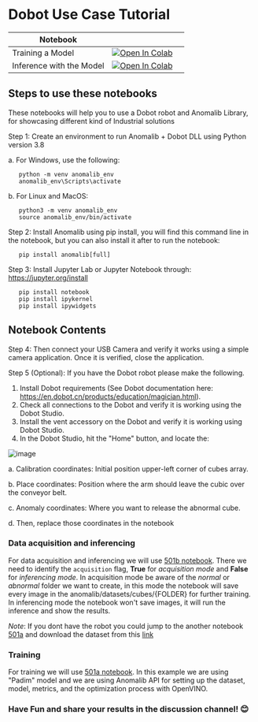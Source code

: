 # Dobot Use Case Tutorial

| Notebook                 |                                                                                                                                                                                                                                                       |     |
| ------------------------ | ----------------------------------------------------------------------------------------------------------------------------------------------------------------------------------------------------------------------------------------------------- | --- |
| Training a Model         | [![Open In Colab](https://colab.research.google.com/assets/colab-badge.svg)](https://colab.research.google.com/github/openvinotoolkit/anomalib/blob/main/notebooks/500_use_cases/501_dobot/501a_training_a_model_with_cubes_from_a_robotic_arm.ipynb) |
| Inference with the Model | [![Open In Colab](https://colab.research.google.com/assets/colab-badge.svg)](https://colab.research.google.com/github/openvinotoolkit/anomalib/blob/main/notebooks/500_use_cases/501_dobot/501b_inference_with_a_robotic_arm.ipynb)                   |

## Steps to use these notebooks

These notebooks will help you to use a Dobot robot and Anomalib Library, for showcasing different kind of Industrial solutions

Step 1: Create an environment to run Anomalib + Dobot DLL using Python version 3.8

a. For Windows, use the following:

       python -m venv anomalib_env
       anomalib_env\Scripts\activate

b. For Linux and MacOS:

       python3 -m venv anomalib_env
       source anomalib_env/bin/activate

Step 2: Install Anomalib using pip install, you will find this command line in the notebook, but you can also install it after to run the notebook:

       pip install anomalib[full]
       
Step 3: Install Jupyter Lab or Jupyter Notebook through: https://jupyter.org/install

       pip install notebook
       pip install ipykernel
       pip install ipywidgets

## Notebook Contents

Step 4: Then connect your USB Camera and verify it works using a simple camera application. Once it is verified, close the application.

Step 5 (Optional): If you have the Dobot robot please make the following.

1. Install Dobot requirements (See Dobot documentation here: https://en.dobot.cn/products/education/magician.html).
2. Check all connections to the Dobot and verify it is working using the Dobot Studio.
3. Install the vent accessory on the Dobot and verify it is working using Dobot Studio.
4. In the Dobot Studio, hit the "Home" button, and locate the:

![image](https://user-images.githubusercontent.com/10940214/219142393-c589f275-e01a-44bb-b499-65ebeb83a3dd.png)

a. Calibration coordinates: Initial position upper-left corner of cubes array.

b. Place coordinates: Position where the arm should leave the cubic over the conveyor belt.

c. Anomaly coordinates: Where you want to release the abnormal cube.

d. Then, replace those coordinates in the notebook

### Data acquisition and inferencing

For data acquisition and inferencing we will use [501b notebook](https://github.com/openvinotoolkit/anomalib/blob/main/notebooks/500_use_cases/501_dobot/501_dobot/501b_inference_with_a_robotic_arm.ipynb). There we need to identify the `acquisition` flag, **True** for _acquisition mode_ and **False** for _inferencing mode_. In acquisition mode be aware of the _normal_ or _abnormal_ folder we want to create, in this mode the notebook will save every image in the anomalib/datasets/cubes/{FOLDER} for further training. In inferencing mode the notebook won't save images, it will run the inference and show the results.

_Note_: If you dont have the robot you could jump to the another notebook [501a](https://github.com/openvinotoolkit/anomalib/blob/main/notebooks/500_use_cases/501_dobot/501a_training_a_model_with_cubes_from_a_robotic_arm.ipynb) and download the dataset from this [link](https://github.com/openvinotoolkit/anomalib/releases/tag/dobot)

### Training

For training we will use [501a notebook](https://github.com/openvinotoolkit/anomalib/blob/feature/notebooks/usecases/dobot/notebooks/500_use_cases/dobot/501a_training_a_model_with_cubes_from_a_robotic_arm.ipynb). In this example we are using "Padim" model and we are using Anomalib API for setting up the dataset, model, metrics, and the optimization process with OpenVINO.

### Have Fun and share your results in the discussion channel! 😊
